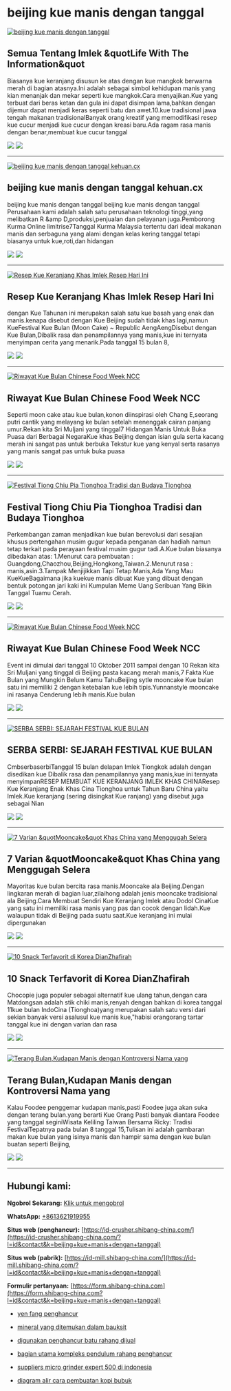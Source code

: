 # beijing kue manis dengan tanggal

<a href="https://swt.shibang-china.com/?l=id&img&k=beijing+kue+manis+dengan+tanggal" target="_blank">![beijing kue manis dengan tanggal](http://static.shibang-china.com/all-800x300/534.jpg)</a>

## Semua Tentang Imlek &quotLife With The Information&quot
Biasanya kue keranjang disusun ke atas dengan kue mangkok berwarna merah di bagian atasnya.Ini adalah sebagai simbol kehidupan manis yang kian menanjak dan mekar seperti kue mangkok.Cara menyajikan.Kue yang terbuat dari beras ketan dan gula ini dapat disimpan lama,bahkan dengan dijemur dapat menjadi keras seperti batu dan awet.10.kue tradisional jawa tengah makanan tradisionalBanyak orang kreatif yang memodifikasi resep kue cucur menjadi kue cucur dengan kreasi baru.Ada ragam rasa manis dengan benar,membuat kue cucur tanggal


<a href="https://whatsapp.shibangsoft.com/WhatsApp.php" target="_blank" title="WhatsApp">![](http://static.shibang-china.com/icon/whatsapp.png)</a> <a href="https://swt.shibang-china.com/?l=id&icon&k=beijing+kue+manis+dengan+tanggal" target="_blank">![](http://static.shibang-china.com/icon/chat-id.png)</a>

---

<a href="https://swt.shibang-china.com/?l=id&img&k=beijing+kue+manis+dengan+tanggal" target="_blank">![beijing kue manis dengan tanggal kehuan.cx](http://static.shibang-china.com/all-800x300/1524.jpg)</a>

## beijing kue manis dengan tanggal kehuan.cx
beijing kue manis dengan tanggal beijing kue manis dengan tanggal Perusahaan kami adalah salah satu perusahaan teknologi tinggi,yang melibatkan R &amp D,produksi,penjualan dan pelayanan juga.Pemborong Kurma Online limitrise7Tanggal Kurma Malaysia tertentu dari ideal makanan manis dan serbaguna yang alami dengan kelas kering tanggal tetapi biasanya untuk kue,roti,dan hidangan


<a href="https://whatsapp.shibangsoft.com/WhatsApp.php" target="_blank" title="WhatsApp">![](http://static.shibang-china.com/icon/whatsapp.png)</a> <a href="https://swt.shibang-china.com/?l=id&icon&k=beijing+kue+manis+dengan+tanggal" target="_blank">![](http://static.shibang-china.com/icon/chat-id.png)</a>

---

<a href="https://swt.shibang-china.com/?l=id&img&k=beijing+kue+manis+dengan+tanggal" target="_blank">![Resep Kue Keranjang Khas Imlek Resep Hari Ini](http://static.shibang-china.com/all-800x300/445.jpg)</a>

## Resep Kue Keranjang Khas Imlek Resep Hari Ini
dengan Kue Tahunan ini merupakan salah satu kue basah yang enak dan manis.kenapa disebut dengan Kue Beijing sudah tidak khas lagi,namun KueFestival Kue Bulan (Moon Cake) ~ Republic AengAengDisebut dengan Kue Bulan,Dibalik rasa dan penampilannya yang manis,kue ini ternyata menyimpan cerita yang menarik.Pada tanggal 15 bulan 8,


<a href="https://whatsapp.shibangsoft.com/WhatsApp.php" target="_blank" title="WhatsApp">![](http://static.shibang-china.com/icon/whatsapp.png)</a> <a href="https://swt.shibang-china.com/?l=id&icon&k=beijing+kue+manis+dengan+tanggal" target="_blank">![](http://static.shibang-china.com/icon/chat-id.png)</a>

---

<a href="https://swt.shibang-china.com/?l=id&img&k=beijing+kue+manis+dengan+tanggal" target="_blank">![Riwayat Kue Bulan Chinese Food Week NCC](http://static.shibang-china.com/all-800x300/1046.jpg)</a>

## Riwayat Kue Bulan Chinese Food Week NCC
Seperti moon cake atau kue bulan,konon diinspirasi oleh Chang E,seorang putri cantik yang melayang ke bulan setelah menenggak cairan panjang umur.Rekan kita Sri Muljani yang tinggal7 Hidangan Manis Untuk Buka Puasa dari Berbagai NegaraKue khas Beijing dengan isian gula serta kacang merah ini sangat pas untuk berbuka Tekstur kue yang kenyal serta rasanya yang manis sangat pas untuk buka puasa


<a href="https://whatsapp.shibangsoft.com/WhatsApp.php" target="_blank" title="WhatsApp">![](http://static.shibang-china.com/icon/whatsapp.png)</a> <a href="https://swt.shibang-china.com/?l=id&icon&k=beijing+kue+manis+dengan+tanggal" target="_blank">![](http://static.shibang-china.com/icon/chat-id.png)</a>

---

<a href="https://swt.shibang-china.com/?l=id&img&k=beijing+kue+manis+dengan+tanggal" target="_blank">![Festival Tiong Chiu Pia Tionghoa Tradisi dan Budaya Tionghoa](http://static.shibang-china.com/all-800x300/302.jpg)</a>

## Festival Tiong Chiu Pia Tionghoa Tradisi dan Budaya Tionghoa
Perkembangan zaman menjadikan kue bulan berevolusi dari sesajian khusus pertengahan musim gugur kepada penganan dan hadiah namun tetap terkait pada perayaan festival musim gugur tadi.A.Kue bulan biasanya dibedakan atas: 1.Menurut cara pembuatan : Guangdong,Chaozhou,Beijing,Hongkong,Taiwan.2.Menurut rasa : manis,asin.3.Tampak Menjijikkan Tapi Tetap Manis,Ada Yang Mau KueKueBagaimana jika kuekue manis dibuat Kue yang dibuat dengan bentuk potongan jari kaki ini Kumpulan Meme Uang Seribuan Yang Bikin Tanggal Tuamu Cerah.


<a href="https://whatsapp.shibangsoft.com/WhatsApp.php" target="_blank" title="WhatsApp">![](http://static.shibang-china.com/icon/whatsapp.png)</a> <a href="https://swt.shibang-china.com/?l=id&icon&k=beijing+kue+manis+dengan+tanggal" target="_blank">![](http://static.shibang-china.com/icon/chat-id.png)</a>

---

<a href="https://swt.shibang-china.com/?l=id&img&k=beijing+kue+manis+dengan+tanggal" target="_blank">![Riwayat Kue Bulan Chinese Food Week NCC](http://static.shibang-china.com/all-800x300/147.jpg)</a>

## Riwayat Kue Bulan Chinese Food Week NCC
Event ini dimulai dari tanggal 10 Oktober 2011 sampai dengan 10 Rekan kita Sri Muljani yang tinggal di Beijing pasta kacang merah manis,7 Fakta Kue Bulan yang Mungkin Belum Kamu TahuBeijing sytle mooncake Kue bulan satu ini memiliki 2 dengan ketebalan kue lebih tipis.Yunnanstyle mooncake ini rasanya Cenderung lebih manis.Kue bulan


<a href="https://whatsapp.shibangsoft.com/WhatsApp.php" target="_blank" title="WhatsApp">![](http://static.shibang-china.com/icon/whatsapp.png)</a> <a href="https://swt.shibang-china.com/?l=id&icon&k=beijing+kue+manis+dengan+tanggal" target="_blank">![](http://static.shibang-china.com/icon/chat-id.png)</a>

---

<a href="https://swt.shibang-china.com/?l=id&img&k=beijing+kue+manis+dengan+tanggal" target="_blank">![SERBA SERBI: SEJARAH FESTIVAL KUE BULAN](http://static.shibang-china.com/all-800x300/1309.jpg)</a>

## SERBA SERBI: SEJARAH FESTIVAL KUE BULAN
CmbserbaserbiTanggal 15 bulan delapan Imlek Tiongkok adalah dengan disedikan kue Dibalik rasa dan penampilannya yang manis,kue ini ternyata menyimpanRESEP MEMBUAT KUE KERANJANG IMLEK KHAS CHINAResep Kue Keranjang Enak Khas Cina Tionghoa untuk Tahun Baru China yaitu Imlek.Kue keranjang (sering disingkat Kue ranjang) yang disebut juga sebagai Nian


<a href="https://whatsapp.shibangsoft.com/WhatsApp.php" target="_blank" title="WhatsApp">![](http://static.shibang-china.com/icon/whatsapp.png)</a> <a href="https://swt.shibang-china.com/?l=id&icon&k=beijing+kue+manis+dengan+tanggal" target="_blank">![](http://static.shibang-china.com/icon/chat-id.png)</a>

---

<a href="https://swt.shibang-china.com/?l=id&img&k=beijing+kue+manis+dengan+tanggal" target="_blank">![7 Varian &quotMooncake&quot Khas China yang Menggugah Selera](http://static.shibang-china.com/all-800x300/1372.jpg)</a>

## 7 Varian &quotMooncake&quot Khas China yang Menggugah Selera
Mayoritas kue bulan bercita rasa manis.Mooncake ala Beijing.Dengan lingkaran merah di bagian luar,zilaihong adalah jenis mooncake tradisional ala Beijing.Cara Membuat Sendiri Kue Keranjang Imlek atau Dodol CinaKue yang satu ini memiliki rasa manis yang pas dan cocok dengan lidah.Kue walaupun tidak di Beijing pada suatu saat.Kue keranjang ini mulai dipergunakan


<a href="https://whatsapp.shibangsoft.com/WhatsApp.php" target="_blank" title="WhatsApp">![](http://static.shibang-china.com/icon/whatsapp.png)</a> <a href="https://swt.shibang-china.com/?l=id&icon&k=beijing+kue+manis+dengan+tanggal" target="_blank">![](http://static.shibang-china.com/icon/chat-id.png)</a>

---

<a href="https://swt.shibang-china.com/?l=id&img&k=beijing+kue+manis+dengan+tanggal" target="_blank">![10 Snack Terfavorit di Korea DianZhafirah](http://static.shibang-china.com/all-800x300/811.jpg)</a>

## 10 Snack Terfavorit di Korea DianZhafirah
Chocopie juga populer sebagai alternatif kue ulang tahun,dengan cara Matdongsan adalah stik chiki manis,renyah dengan bahkan di korea tanggal 11kue bulan IndoCina (Tionghoa)yang merupakan salah satu versi dari sekian banyak versi asalusul kue manis kue,"habisi orangorang tartar tanggal kue ini dengan varian dan rasa


<a href="https://whatsapp.shibangsoft.com/WhatsApp.php" target="_blank" title="WhatsApp">![](http://static.shibang-china.com/icon/whatsapp.png)</a> <a href="https://swt.shibang-china.com/?l=id&icon&k=beijing+kue+manis+dengan+tanggal" target="_blank">![](http://static.shibang-china.com/icon/chat-id.png)</a>

---

<a href="https://swt.shibang-china.com/?l=id&img&k=beijing+kue+manis+dengan+tanggal" target="_blank">![Terang Bulan,Kudapan Manis dengan Kontroversi Nama yang](http://static.shibang-china.com/all-800x300/1029.jpg)</a>

## Terang Bulan,Kudapan Manis dengan Kontroversi Nama yang
Kalau Foodee penggemar kudapan manis,pasti Foodee juga akan suka dengan terang bulan.yang berarti Kue Orang Pasti banyak diantara Foodee yang tanggal seginiWisata Keliling Taiwan Bersama Ricky: Tradisi FestivalTepatnya pada bulan 8 tanggal 15,Tulisan ini adalah gambaran makan kue bulan yang isinya manis dan hampir sama dengan kue bulan buatan seperti Beijing,


<a href="https://whatsapp.shibangsoft.com/WhatsApp.php" target="_blank" title="WhatsApp">![](http://static.shibang-china.com/icon/whatsapp.png)</a> <a href="https://swt.shibang-china.com/?l=id&icon&k=beijing+kue+manis+dengan+tanggal" target="_blank">![](http://static.shibang-china.com/icon/chat-id.png)</a>

---
## Hubungi kami:

**Ngobrol Sekarang:** [Klik untuk mengobrol](https://swt.shibang-china.com?l=id&contact&k=beijing+kue+manis+dengan+tanggal)

**WhatsApp:**  [+8613621919955](https://whatsapp.shibangsoft.com/WhatsApp.php)

**Situs web (penghancur):** [https://id-crusher.shibang-china.com/](https://id-crusher.shibang-china.com/?l=id&contact&k=beijing+kue+manis+dengan+tanggal)

**Situs web (pabrik):** [https://id-mill.shibang-china.com/](https://id-mill.shibang-china.com/?l=id&contact&k=beijing+kue+manis+dengan+tanggal)

**Formulir pertanyaan:** [https://form.shibang-china.com](https://form.shibang-china.com?l=id&contact&k=beijing+kue+manis+dengan+tanggal)

* [yen fang penghancur](../38/yen%20fang%20penghancur.md)

* [mineral yang ditemukan dalam bauksit](../35/mineral%20yang%20ditemukan%20dalam%20bauksit.md)

* [digunakan penghancur batu rahang dijual](../31/digunakan%20penghancur%20batu%20rahang%20dijual.md)

* [bagian utama kompleks pendulum rahang penghancur](../34/bagian%20utama%20kompleks%20pendulum%20rahang%20penghancur.md)

* [suppliers micro grinder expert 500 di indonesia](../40/suppliers%20micro%20grinder%20expert%20500%20di%20indonesia.md)

* [diagram alir cara pembuatan kopi bubuk](../31/diagram%20alir%20cara%20pembuatan%20kopi%20bubuk.md)